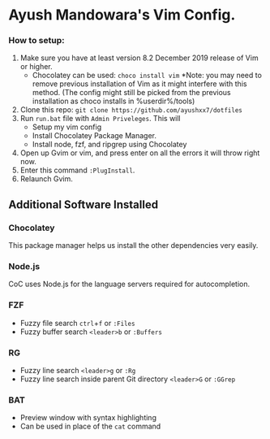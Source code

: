 # Ayush Mandowara's Vim Config.

### How to setup:
1. Make sure you have at least version 8.2 December 2019 release of Vim or higher.
   - Chocolatey can be used: `choco install vim`
   *Note: you may need to remove previous installation of Vim as it might interfere with this method. (The config might still be picked from the previous installation as choco installs in %userdir%/tools) 
2. Clone this repo: `git clone https://github.com/ayushxx7/dotfiles`
3. Run `run.bat` file with `Admin Priveleges`. This will
   - Setup my vim config
   - Install Chocolatey Package Manager.
   - Install node, fzf, and ripgrep using Chocolatey
4. Open up Gvim or vim, and press enter on all the errors it will throw right now.
5. Enter this command `:PlugInstall`.
6. Relaunch Gvim.

## Additional Software Installed
### Chocolatey
This package manager helps us install the other dependencies very easily.

### Node.js
CoC uses Node.js for the language servers required for autocompletion.

### FZF
- Fuzzy file search `ctrl`+`f` or `:Files`
- Fuzzy buffer search `<leader>b` or `:Buffers`

### RG
- Fuzzy line search `<leader>g` or `:Rg`
- Fuzzy line search inside parent Git directory `<leader>G` or `:GGrep`

### BAT
- Preview window with syntax highlighting
- Can be used in place of the `cat` command
